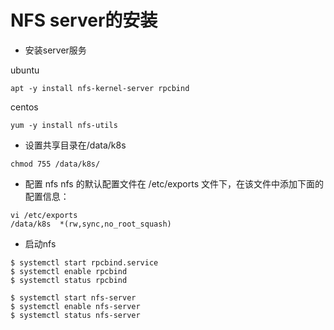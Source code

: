 # NFS server的安装
- 安装server服务

ubuntu
```shell
apt -y install nfs-kernel-server rpcbind
```
centos
```shell
yum -y install nfs-utils
```
- 设置共享目录在/data/k8s
```shell
chmod 755 /data/k8s/
```
- 配置 nfs
nfs 的默认配置文件在 /etc/exports 文件下，在该文件中添加下面的配置信息：
```shell
vi /etc/exports
/data/k8s  *(rw,sync,no_root_squash)
```
- 启动nfs
```shell
$ systemctl start rpcbind.service
$ systemctl enable rpcbind
$ systemctl status rpcbind

$ systemctl start nfs-server
$ systemctl enable nfs-server
$ systemctl status nfs-server
```